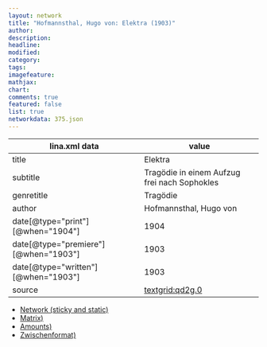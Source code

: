 ```yaml
---
layout: network
title: "Hofmannsthal, Hugo von: Elektra (1903)"
author:
description:
headline:
modified:
category:
tags:
imagefeature: 
mathjax: 
chart: 
comments: true
featured: false
list: true
networkdata: 375.json
---
```

lina.xml data  | value
------------- | -------------
title|Elektra
subtitle|Tragödie in einem Aufzug frei nach Sophokles
genretitle|Tragödie
author|Hofmannsthal, Hugo von
date[@type="print"][@when="1904"]|1904
date[@type="premiere"][@when="1903"]|1903
date[@type="written"][@when="1903"]|1903
source|[textgrid:qd2g.0](https://textgridlab.org/1.0/tgcrud-public/rest/textgrid:qd2g.0/data)



* [Network (sticky and static)](/linas/network375)
* [Matrix)](/linas/matrix375)
* [Amounts)](/linas/amount375)
* [Zwischenformat)](/linas/lina375 )
